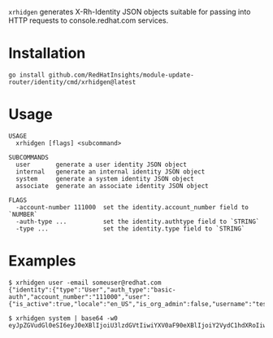 `xrhidgen` generates X-Rh-Identity JSON objects suitable for passing into HTTP
requests to console.redhat.com services.

# Installation

```
go install github.com/RedHatInsights/module-update-router/identity/cmd/xrhidgen@latest
```

# Usage

```
USAGE
  xrhidgen [flags] <subcommand>

SUBCOMMANDS
  user       generate a user identity JSON object
  internal   generate an internal identity JSON object
  system     generate a system identity JSON object
  associate  generate an associate identity JSON object

FLAGS
  -account-number 111000  set the identity.account_number field to `NUMBER`
  -auth-type ...          set the identity.authtype field to `STRING`
  -type ...               set the identity.type field to `STRING`
```

# Examples

```
$ xrhidgen user -email someuser@redhat.com
{"identity":{"type":"User","auth_type":"basic-auth","account_number":"111000","user":{"is_active":true,"locale":"en_US","is_org_admin":false,"username":"test@redhat.com","email":"someuser@redhat.com","first_name":"test","last_name":"user","is_internal":true}}}
```

```
$ xrhidgen system | base64 -w0
eyJpZGVudGl0eSI6eyJ0eXBlIjoiU3lzdGVtIiwiYXV0aF90eXBlIjoiY2VydC1hdXRoIiwiYWNjb3VudF9udW1iZXIiOiIxMTEwMDAiLCJzeXN0ZW0iOnsiY24iOiI3NjBlNGE5Yi1jMGNjLTQ1MzgtOGI4Yy0wOWQxYTYzMzVkZDIifX19Cg==
```
